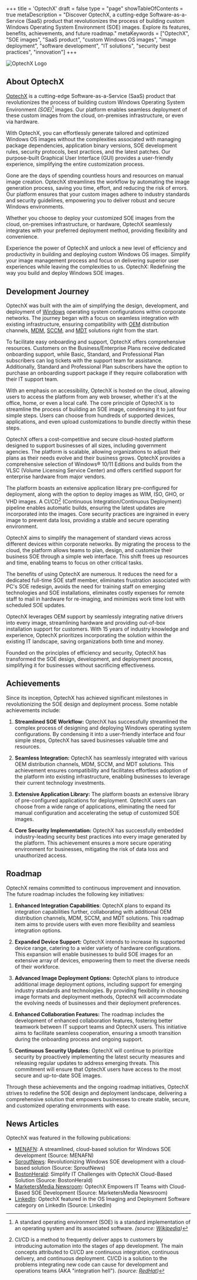 +++
title = 'OptechX'
draft = false
type = "page"
showTableOfContents = true
metaDescription = "Discover OptechX, a cutting-edge Software-as-a-Service (SaaS) product that revolutionizes the process of building custom Windows Operating System Environment (SOE) images. Explore its features, benefits, achievements, and future roadmap."
metaKeywords = ["OptechX", "SOE images", "SaaS product", "custom Windows OS images", "image deployment", "software development", "IT solutions", "security best practices", "innovation"]
+++

![OptechX Logo](http://optechx.com/wp-content/uploads/2022/03/logo.svg)

## About OptechX

[OptechX](https://optechx.com) is a cutting-edge Software-as-a-Service (SaaS) product that revolutionizes the process of building custom Windows Operating System Environment _(SOE)_[^1] images. Our platform enables seamless deployment of these custom images from the cloud, on-premises infrastructure, or even via hardware.

With OptechX, you can effortlessly generate tailored and optimized Windows OS images without the complexities associated with managing package dependencies, application binary versions, SOE development rules, security protocols, best practices, and the latest patches. Our purpose-built Graphical User Interface (GUI) provides a user-friendly experience, simplifying the entire customization process.

Gone are the days of spending countless hours and resources on manual image creation. OptechX streamlines the workflow by automating the image generation process, saving you time, effort, and reducing the risk of errors. Our platform ensures that your custom images adhere to industry standards and security guidelines, empowering you to deliver robust and secure Windows environments.

Whether you choose to deploy your customized SOE images from the cloud, on-premises infrastructure, or hardware, OptechX seamlessly integrates with your preferred deployment method, providing flexibility and convenience.

Experience the power of OptechX and unlock a new level of efficiency and productivity in building and deploying custom Windows OS images. Simplify your image management process and focus on delivering superior user experiences while leaving the complexities to us. OptechX: Redefining the way you build and deploy Windows SOE images.


## Development Journey

OptechX was built with the aim of simplifying the design, development, and deployment of [Windows](https://microsoft.com/windows) operating system configurations within corporate networks. The journey began with a focus on seamless integration with existing infrastructure, ensuring compatibility with [OEM](https://www.pcmag.com/encyclopedia/term/oem) distribution channels, [MDM](https://www.manageengine.com/mobile-device-management/), [SCCM](https://www.techtarget.com/searchwindowsserver/definition/Microsoft-System-Center-Configuration-Manager-2012), and [MDT](https://learn.microsoft.com/en-us/windows/deployment/deploy-windows-mdt/get-started-with-the-microsoft-deployment-toolkit) solutions right from the start.

To facilitate easy onboarding and support, OptechX offers comprehensive resources. Customers on the Business/Enterprise Plans receive dedicated onboarding support, while Basic, Standard, and Professional Plan subscribers can log tickets with the support team for assistance. Additionally, Standard and Professional Plan subscribers have the option to purchase an onboarding support package if they require collaboration with their IT support team.

With an emphasis on accessibility, OptechX is hosted on the cloud, allowing users to access the platform from any web browser, whether it's at the office, home, or even a local café. The core principle of OptechX is to streamline the process of building an SOE image, condensing it to just four simple steps. Users can choose from hundreds of supported devices, applications, and even upload customizations to bundle directly within these steps.

OptechX offers a cost-competitive and secure cloud-hosted platform designed to support businesses of all sizes, including government agencies. The platform is scalable, allowing organizations to adjust their plans as their needs evolve and their business grows. OptechX provides a comprehensive selection of Windows® 10/11 Editions and builds from the VLSC (Volume Licensing Service Center) and offers certified support for enterprise hardware from major vendors.

The platform boasts an extensive application library pre-configured for deployment, along with the option to deploy images as WIM, ISO, GHO, or VHD images. A CI/CD[^2] (Continuous Integration/Continuous Deployment) pipeline enables automatic builds, ensuring the latest updates are incorporated into the images. Core security practices are ingrained in every image to prevent data loss, providing a stable and secure operating environment.

OptechX aims to simplify the management of standard views across different devices within corporate networks. By migrating the process to the cloud, the platform allows teams to plan, design, and customize their business SOE through a simple web interface. This shift frees up resources and time, enabling teams to focus on other critical tasks.

The benefits of using OptechX are numerous. It reduces the need for a dedicated full-time SOE staff member, eliminates frustration associated with PC's SOE redesign, avoids the need for training staff on emerging technologies and SOE installations, eliminates costly expenses for remote staff to mail in hardware for re-imaging, and minimizes work time lost with scheduled SOE updates.

OptechX leverages OEM support by seamlessly integrating native drivers into every image, streamlining hardware and providing out-of-box installation support for customers. With 15 years of industry knowledge and experience, OptechX prioritizes incorporating the solution within the existing IT landscape, saving organizations both time and money.

Founded on the principles of efficiency and security, OptechX has transformed the SOE design, development, and deployment process, simplifying it for businesses without sacrificing effectiveness.

## Achievements

Since its inception, OptechX has achieved significant milestones in revolutionizing the SOE design and deployment process. Some notable achievements include:

1. **Streamlined SOE Workflow:** OptechX has successfully streamlined the complex process of designing and deploying Windows operating system configurations. By condensing it into a user-friendly interface and four simple steps, OptechX has saved businesses valuable time and resources.

2. **Seamless Integration:** OptechX has seamlessly integrated with various OEM distribution channels, MDM, SCCM, and MDT solutions. This achievement ensures compatibility and facilitates effortless adoption of the platform into existing infrastructure, enabling businesses to leverage their current technology investments.

3. **Extensive Application Library:** The platform boasts an extensive library of pre-configured applications for deployment. OptechX users can choose from a wide range of applications, eliminating the need for manual configuration and accelerating the setup of customized SOE images.

4. **Core Security Implementation:** OptechX has successfully embedded industry-leading security best practices into every image generated by the platform. This achievement ensures a more secure operating environment for businesses, mitigating the risk of data loss and unauthorized access.

## Roadmap

OptechX remains committed to continuous improvement and innovation. The future roadmap includes the following key initiatives:

1. **Enhanced Integration Capabilities**: OptechX plans to expand its integration capabilities further, collaborating with additional OEM distribution channels, MDM, SCCM, and MDT solutions. This roadmap item aims to provide users with even more flexibility and seamless integration options.

2. **Expanded Device Support:** OptechX intends to increase its supported device range, catering to a wider variety of hardware configurations. This expansion will enable businesses to build SOE images for an extensive array of devices, empowering them to meet the diverse needs of their workforce.

3. **Advanced Image Deployment Options:** OptechX plans to introduce additional image deployment options, including support for emerging industry standards and technologies. By providing flexibility in choosing image formats and deployment methods, OptechX will accommodate the evolving needs of businesses and their deployment preferences.

4. **Enhanced Collaboration Features:** The roadmap includes the development of enhanced collaboration features, fostering better teamwork between IT support teams and OptechX users. This initiative aims to facilitate seamless cooperation, ensuring a smooth transition during the onboarding process and ongoing support.

5. **Continuous Security Updates:** OptechX will continue to prioritize security by proactively implementing the latest security measures and releasing regular updates to address emerging threats. This commitment will ensure that OptechX users have access to the most secure and up-to-date SOE images.

Through these achievements and the ongoing roadmap initiatives, OptechX strives to redefine the SOE design and deployment landscape, delivering a comprehensive solution that empowers businesses to create stable, secure, and customized operating environments with ease.

## News Articles

OptechX was featured in the following publications:

- [MENAFN](https://menafn.com/1104092525/Introducing-OptechX-A-Streamlined-Cloud-Based-Solution-to-Develop-Windows-SOE): A streamlined, cloud-based solution for Windows SOE development (Source: MENAFN)
- [SproutNews](https://sproutnews.com/introducing-optechx-a-streamlined-cloud-based-%E2%80%A8solution-to-develop-windows-soe/): Revolutionizing Windows SOE development with a cloud-based solution (Source: SproutNews)
- [BostonHerald](https://markets.financialcontent.com/bostonherald/article/marketersmedia-2022-4-26-introducing-optechx-a-streamlined-cloud-based-solution-to-develop-windows-soe): Simplify IT Challenges with OptechX Cloud-Based Solution (Source: BostonHerald)
- [MarketersMedia Newsroom](https://news.marketersmedia.com/introducing-optechx-a-streamlined-cloud-based-solution-to-develop-windows-soe/89073922): OptechX Empowers IT Teams with Cloud-Based SOE Development (Source: MarketersMedia Newsroom)
- [LinkedIn](https://www.linkedin.com/services/products/categories/os-imaging-and-deployment-software): OptechX featured in the OS Imaging and Deployment Software category on LinkedIn (Source: LinkedIn)


[^1]: A standard operating environment (SOE) is a standard implementation of an operating system and its associated software. _(source: [Wikipedia](https://en.wikipedia.org/wiki/Standard_Operating_Environment))_

[^2]: CI/CD is a method to frequently deliver apps to customers by introducing automation into the stages of app development. The main concepts attributed to CI/CD are continuous integration, continuous delivery, and continuous deployment. CI/CD is a solution to the problems integrating new code can cause for development and operations teams (AKA "integration hell"). _(source: [RedHat](https://www.redhat.com/en/topics/devops/what-is-ci-cd))_